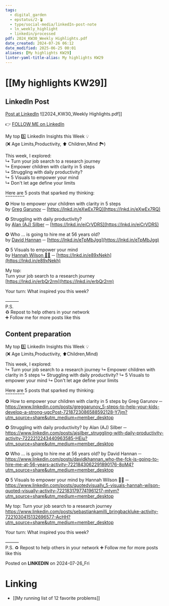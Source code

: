 ```yaml
---
tags:
  - digital_garden
  - epstatus/2-🪴
  - type/social-media/linkedIn-post-note
  - ln_weekly_highlight
  - linkedin/processed
pdf: 2024_KW30_Weekly Highlights.pdf
date_created: 2024-07-26 06:12
date_modified: 2025-06-25 00:01
aliases: [My highlights KW29]
linter-yaml-title-alias: My highlights KW29
---
```

# [[My highlights KW29]]

## LinkedIn Post

[Post at LinkedIn](https://www.linkedin.com/posts/sebastiankamilli_weekly-highlights-kw302024-ugcPost-7222470011339059200-DQWT?utm_source=share&utm_medium=member_desktop)
![[2024_KW30_Weekly Highlights.pdf]]

👉 [FOLLOW ME on LinkedIn](https://www.linkedin.com/comm/mynetwork/discovery-see-all?usecase=PEOPLE_FOLLOWS&followMember=sebastiankamilli)

My top 5️⃣ LinkedIn Insights this Week 💡  
(❌ Age Limits,Productivity, ⬆️ Children,Mind 🏞️)  
  
This week, I explored:  
↳ Turn your job search to a research journey  
↳ Empower children with clarity in 5 steps  
↳ Struggling with daily productivity?  
↳ 5 Visuals to empower your mind  
↳ Don't let age define your limits  
  
Here are 5 posts that sparked my thinking:  
‾‾‾‾‾‾‾‾  
✪ How to empower your children with clarity in 5 steps  
by [Greg Garunov](https://www.linkedin.com/in/greggarunov/) ─ [https://lnkd.in/eXwEx7RQ](https://lnkd.in/eXwEx7RQ)  
  
✪ Struggling with daily productivity?  
by [Alan (AJ) Silber](https://www.linkedin.com/in/ajsilber/) ─ [https://lnkd.in/eiCrVDRS](https://lnkd.in/eiCrVDRS)  
  
✪ Who ... is going to hire me at 56 years old?  
by [David Hannan](https://www.linkedin.com/in/davidkhannan/) ─ [https://lnkd.in/eTpMbJgg](https://lnkd.in/eTpMbJgg)  
  
✪ 5 Visuals to empower your mind  
by [Hannah Wilson ✍🏻](https://www.linkedin.com/in/quotedvisually/) ─ [https://lnkd.in/e89xNekh](https://lnkd.in/e89xNekh)  
  
My top:  
Turn your job search to a research journey  
[https://lnkd.in/erbQr2rm](https://lnkd.in/erbQr2rm)  
  
Your turn: What inspired you this week?  
  
———  
P.S.  
♻ Repost to help others in your network  
➕ Follow me for more posts like this

## Content preparation

My top 5️⃣ LinkedIn Insights this Week 💡  
(❌ Age Limits,Productivity, ⬆️Children,Mind)  

This week, I explored:  
↳ Turn your job search to a research journey
↳ Empower children with clarity in 5 steps
↳ Struggling with daily productivity?
↳ 5 Visuals to empower your mind
↳ Don't let age define your limits

Here are 5 posts that sparked my thinking:  
‾‾‾‾‾‾‾‾  
✪ How to empower your children with clarity in 5 steps
by Greg Garunov ─ https://www.linkedin.com/posts/greggarunov_5-steps-to-help-your-kids-develop-a-strong-ugcPost-7218723086588592128-Y7jm?utm_source=share&utm_medium=member_desktop

✪ Struggling with daily productivity?
by Alan (AJ) Silber ─ https://www.linkedin.com/posts/ajsilber_struggling-with-daily-productivity-activity-7222212243440963585-HEiu?utm_source=share&utm_medium=member_desktop

✪ Who ... is going to hire me at 56 years old?
by David Hannan ─ https://www.linkedin.com/posts/davidkhannan_who-the-fck-is-going-to-hire-me-at-56-years-activity-7221843062291890176-8oM4?utm_source=share&utm_medium=member_desktop

✪ 5 Visuals to empower your mind 
by Hannah Wilson ✍🏻 ─ https://www.linkedin.com/posts/quotedvisually_5-visuals-hannah-wilson-quoted-visually-activity-7221831797741961217-mtym?utm_source=share&utm_medium=member_desktop

My top: 
Turn your job search to a research journey
https://www.linkedin.com/posts/sebastiankamilli_bringbackluke-activity-7221030415132696577-AcHH?utm_source=share&utm_medium=member_desktop

Your turn: What inspired you this week?

———  
P.S. 
♻ Repost to help others in your network
➕ Follow me for more posts like this

Posted on **LINKEDIN** on 2024-07-26_Fri

# Linking

+ [[My running list of 12 favorite problems]]